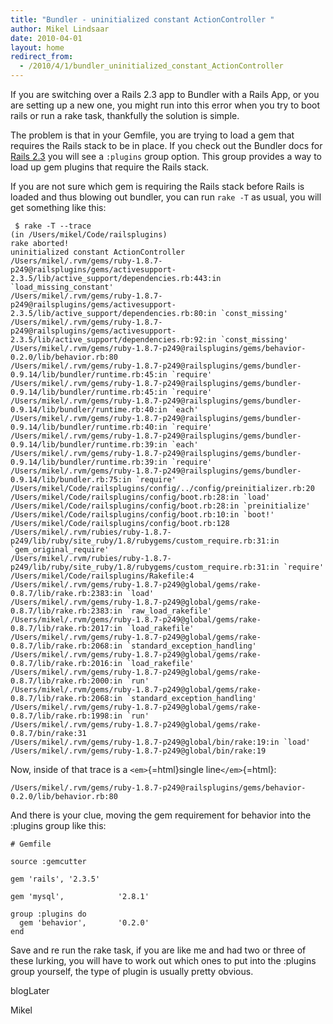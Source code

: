 ```yaml
---
title: "Bundler - uninitialized constant ActionController "
author: Mikel Lindsaar
date: 2010-04-01
layout: home
redirect_from:
  - /2010/4/1/bundler_uninitialized_constant_ActionController
---
```

If you are switching over a Rails 2.3 app to Bundler with a Rails App,
or you are setting up a new one, you might run into this error when you
try to boot rails or run a rake task, thankfully the solution is simple.

The problem is that in your Gemfile, you are trying to load a gem that
requires the Rails stack to be in place. If you check out the Bundler
docs for [Rails 2.3](http://gembundler.com/rails23.html) you will see a
`:plugins` group option. This group provides a way to load up gem
plugins that require the Rails stack.

If you are not sure which gem is requiring the Rails stack before Rails
is loaded and thus blowing out bundler, you can run `rake -T` as usual,
you will get something like this:

``` shell
 $ rake -T --trace
(in /Users/mikel/Code/railsplugins)
rake aborted!
uninitialized constant ActionController
/Users/mikel/.rvm/gems/ruby-1.8.7-p249@railsplugins/gems/activesupport-2.3.5/lib/active_support/dependencies.rb:443:in `load_missing_constant'
/Users/mikel/.rvm/gems/ruby-1.8.7-p249@railsplugins/gems/activesupport-2.3.5/lib/active_support/dependencies.rb:80:in `const_missing'
/Users/mikel/.rvm/gems/ruby-1.8.7-p249@railsplugins/gems/activesupport-2.3.5/lib/active_support/dependencies.rb:92:in `const_missing'
/Users/mikel/.rvm/gems/ruby-1.8.7-p249@railsplugins/gems/behavior-0.2.0/lib/behavior.rb:80
/Users/mikel/.rvm/gems/ruby-1.8.7-p249@railsplugins/gems/bundler-0.9.14/lib/bundler/runtime.rb:45:in `require'
/Users/mikel/.rvm/gems/ruby-1.8.7-p249@railsplugins/gems/bundler-0.9.14/lib/bundler/runtime.rb:45:in `require'
/Users/mikel/.rvm/gems/ruby-1.8.7-p249@railsplugins/gems/bundler-0.9.14/lib/bundler/runtime.rb:40:in `each'
/Users/mikel/.rvm/gems/ruby-1.8.7-p249@railsplugins/gems/bundler-0.9.14/lib/bundler/runtime.rb:40:in `require'
/Users/mikel/.rvm/gems/ruby-1.8.7-p249@railsplugins/gems/bundler-0.9.14/lib/bundler/runtime.rb:39:in `each'
/Users/mikel/.rvm/gems/ruby-1.8.7-p249@railsplugins/gems/bundler-0.9.14/lib/bundler/runtime.rb:39:in `require'
/Users/mikel/.rvm/gems/ruby-1.8.7-p249@railsplugins/gems/bundler-0.9.14/lib/bundler.rb:75:in `require'
/Users/mikel/Code/railsplugins/config/../config/preinitializer.rb:20
/Users/mikel/Code/railsplugins/config/boot.rb:28:in `load'
/Users/mikel/Code/railsplugins/config/boot.rb:28:in `preinitialize'
/Users/mikel/Code/railsplugins/config/boot.rb:10:in `boot!'
/Users/mikel/Code/railsplugins/config/boot.rb:128
/Users/mikel/.rvm/rubies/ruby-1.8.7-p249/lib/ruby/site_ruby/1.8/rubygems/custom_require.rb:31:in `gem_original_require'
/Users/mikel/.rvm/rubies/ruby-1.8.7-p249/lib/ruby/site_ruby/1.8/rubygems/custom_require.rb:31:in `require'
/Users/mikel/Code/railsplugins/Rakefile:4
/Users/mikel/.rvm/gems/ruby-1.8.7-p249@global/gems/rake-0.8.7/lib/rake.rb:2383:in `load'
/Users/mikel/.rvm/gems/ruby-1.8.7-p249@global/gems/rake-0.8.7/lib/rake.rb:2383:in `raw_load_rakefile'
/Users/mikel/.rvm/gems/ruby-1.8.7-p249@global/gems/rake-0.8.7/lib/rake.rb:2017:in `load_rakefile'
/Users/mikel/.rvm/gems/ruby-1.8.7-p249@global/gems/rake-0.8.7/lib/rake.rb:2068:in `standard_exception_handling'
/Users/mikel/.rvm/gems/ruby-1.8.7-p249@global/gems/rake-0.8.7/lib/rake.rb:2016:in `load_rakefile'
/Users/mikel/.rvm/gems/ruby-1.8.7-p249@global/gems/rake-0.8.7/lib/rake.rb:2000:in `run'
/Users/mikel/.rvm/gems/ruby-1.8.7-p249@global/gems/rake-0.8.7/lib/rake.rb:2068:in `standard_exception_handling'
/Users/mikel/.rvm/gems/ruby-1.8.7-p249@global/gems/rake-0.8.7/lib/rake.rb:1998:in `run'
/Users/mikel/.rvm/gems/ruby-1.8.7-p249@global/gems/rake-0.8.7/bin/rake:31
/Users/mikel/.rvm/gems/ruby-1.8.7-p249@global/bin/rake:19:in `load'
/Users/mikel/.rvm/gems/ruby-1.8.7-p249@global/bin/rake:19
```

Now, inside of that trace is a `<em>`{=html}single line`</em>`{=html}:

``` shell
/Users/mikel/.rvm/gems/ruby-1.8.7-p249@railsplugins/gems/behavior-0.2.0/lib/behavior.rb:80
```

And there is your clue, moving the gem requirement for behavior into the
:plugins group like this:

``` shell
# Gemfile

source :gemcutter

gem 'rails', '2.3.5'

gem 'mysql',            '2.8.1'

group :plugins do
  gem 'behavior',       '0.2.0'
end
```

Save and re run the rake task, if you are like me and had two or three
of these lurking, you will have to work out which ones to put into the
:plugins group yourself, the type of plugin is usually pretty obvious.

blogLater

Mikel
